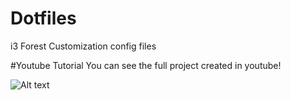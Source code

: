 # Dotfiles
i3 Forest Customization config files

#Youtube Tutorial
You can see the full project created in youtube!

![Alt text](https://j.gifs.com/jYk77R.gif)

